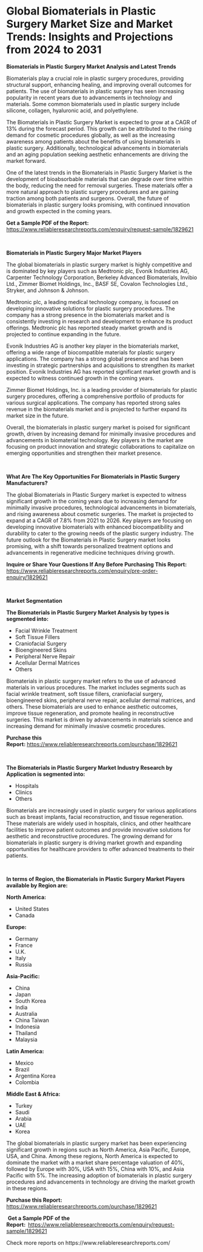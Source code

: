 <p><h1>Global Biomaterials in Plastic Surgery Market Size and Market Trends: Insights and Projections from 2024 to 2031</h1></p><p><strong>Biomaterials in Plastic Surgery Market Analysis and Latest Trends</strong></p>
<p><p>Biomaterials play a crucial role in plastic surgery procedures, providing structural support, enhancing healing, and improving overall outcomes for patients. The use of biomaterials in plastic surgery has seen increasing popularity in recent years due to advancements in technology and materials. Some common biomaterials used in plastic surgery include silicone, collagen, hyaluronic acid, and polyethylene.</p><p>The Biomaterials in Plastic Surgery Market is expected to grow at a CAGR of 13% during the forecast period. This growth can be attributed to the rising demand for cosmetic procedures globally, as well as the increasing awareness among patients about the benefits of using biomaterials in plastic surgery. Additionally, technological advancements in biomaterials and an aging population seeking aesthetic enhancements are driving the market forward.</p><p>One of the latest trends in the Biomaterials in Plastic Surgery Market is the development of bioabsorbable materials that can degrade over time within the body, reducing the need for removal surgeries. These materials offer a more natural approach to plastic surgery procedures and are gaining traction among both patients and surgeons. Overall, the future of biomaterials in plastic surgery looks promising, with continued innovation and growth expected in the coming years.</p></p>
<p><strong>Get a Sample PDF of the Report:&nbsp;</strong> <a href="https://www.reliableresearchreports.com/enquiry/request-sample/1829621">https://www.reliableresearchreports.com/enquiry/request-sample/1829621</a></p>
<p>&nbsp;</p>
<p><strong>Biomaterials in Plastic Surgery Major Market Players</strong></p>
<p><p>The global biomaterials in plastic surgery market is highly competitive and is dominated by key players such as Medtronic plc, Evonik Industries AG, Carpenter Technology Corporation, Berkeley Advanced Biomaterials, Invibio Ltd., Zimmer Biomet Holdings, Inc., BASF SE, Covalon Technologies Ltd., Stryker, and Johnson & Johnson.</p><p>Medtronic plc, a leading medical technology company, is focused on developing innovative solutions for plastic surgery procedures. The company has a strong presence in the biomaterials market and is consistently investing in research and development to enhance its product offerings. Medtronic plc has reported steady market growth and is projected to continue expanding in the future.</p><p>Evonik Industries AG is another key player in the biomaterials market, offering a wide range of biocompatible materials for plastic surgery applications. The company has a strong global presence and has been investing in strategic partnerships and acquisitions to strengthen its market position. Evonik Industries AG has reported significant market growth and is expected to witness continued growth in the coming years.</p><p>Zimmer Biomet Holdings, Inc. is a leading provider of biomaterials for plastic surgery procedures, offering a comprehensive portfolio of products for various surgical applications. The company has reported strong sales revenue in the biomaterials market and is projected to further expand its market size in the future.</p><p>Overall, the biomaterials in plastic surgery market is poised for significant growth, driven by increasing demand for minimally invasive procedures and advancements in biomaterial technology. Key players in the market are focusing on product innovation and strategic collaborations to capitalize on emerging opportunities and strengthen their market presence.</p></p>
<p>&nbsp;</p>
<p><strong>What Are The Key Opportunities For Biomaterials in Plastic Surgery Manufacturers?</strong></p>
<p><p>The global Biomaterials in Plastic Surgery market is expected to witness significant growth in the coming years due to increasing demand for minimally invasive procedures, technological advancements in biomaterials, and rising awareness about cosmetic surgeries. The market is projected to expand at a CAGR of 7.8% from 2021 to 2026. Key players are focusing on developing innovative biomaterials with enhanced biocompatibility and durability to cater to the growing needs of the plastic surgery industry. The future outlook for the Biomaterials in Plastic Surgery market looks promising, with a shift towards personalized treatment options and advancements in regenerative medicine techniques driving growth.</p></p>
<p><strong>Inquire or Share Your Questions If Any Before Purchasing This Report:</strong> <a href="https://www.reliableresearchreports.com/enquiry/pre-order-enquiry/1829621">https://www.reliableresearchreports.com/enquiry/pre-order-enquiry/1829621</a></p>
<p>&nbsp;</p>
<p><strong>Market Segmentation</strong></p>
<p><strong>The Biomaterials in Plastic Surgery Market Analysis by types is segmented into:</strong></p>
<p><ul><li>Facial Wrinkle Treatment</li><li>Soft Tissue Fillers</li><li>Craniofacial Surgery</li><li>Bioengineered Skins</li><li>Peripheral Nerve Repair</li><li>Acellular Dermal Matrices</li><li>Others</li></ul></p>
<p><p>Biomaterials in plastic surgery market refers to the use of advanced materials in various procedures. The market includes segments such as facial wrinkle treatment, soft tissue fillers, craniofacial surgery, bioengineered skins, peripheral nerve repair, acellular dermal matrices, and others. These biomaterials are used to enhance aesthetic outcomes, improve tissue regeneration, and promote healing in reconstructive surgeries. This market is driven by advancements in materials science and increasing demand for minimally invasive cosmetic procedures.</p></p>
<p><strong>Purchase this Report:&nbsp;</strong><a href="https://www.reliableresearchreports.com/purchase/1829621">https://www.reliableresearchreports.com/purchase/1829621</a></p>
<p>&nbsp;</p>
<p><strong>The Biomaterials in Plastic Surgery Market Industry Research by Application is segmented into:</strong></p>
<p><ul><li>Hospitals</li><li>Clinics</li><li>Others</li></ul></p>
<p><p>Biomaterials are increasingly used in plastic surgery for various applications such as breast implants, facial reconstruction, and tissue regeneration. These materials are widely used in hospitals, clinics, and other healthcare facilities to improve patient outcomes and provide innovative solutions for aesthetic and reconstructive procedures. The growing demand for biomaterials in plastic surgery is driving market growth and expanding opportunities for healthcare providers to offer advanced treatments to their patients.</p></p>
<p>&nbsp;</p>
<p><strong>In terms of Region, the Biomaterials in Plastic Surgery Market Players available by Region are:</strong></p>
<p>
    <p> <strong> North America: </strong>
        <ul>
            <li>United States</li>
            <li>Canada</li>
        </ul>
        </p> 
    <p> <strong> Europe: </strong>
        <ul>
            <li>Germany</li>
            <li>France</li>
            <li>U.K.</li>
            <li>Italy</li>
            <li>Russia</li>
        </ul>
        </p> 
    <p> <strong> Asia-Pacific: </strong>
        <ul>
            <li>China</li>
            <li>Japan</li>
            <li>South Korea</li>
            <li>India</li>
            <li>Australia</li>
            <li>China Taiwan</li>
            <li>Indonesia</li>
            <li>Thailand</li>
            <li>Malaysia</li>
        </ul>
        </p> 
    <p> <strong> Latin America: </strong>
        <ul>
            <li>Mexico</li>
            <li>Brazil</li>
            <li>Argentina Korea</li>
            <li>Colombia</li>
        </ul>
        </p> 
    <p> <strong> Middle East & Africa: </strong>
        <ul>
            <li>Turkey</li>
            <li>Saudi</li>
            <li>Arabia</li>
            <li>UAE</li>
            <li>Korea</li>
        </ul>
    </p>
    </p>
<p><p>The global biomaterials in plastic surgery market has been experiencing significant growth in regions such as North America, Asia Pacific, Europe, USA, and China. Among these regions, North America is expected to dominate the market with a market share percentage valuation of 40%, followed by Europe with 30%, USA with 15%, China with 10%, and Asia Pacific with 5%. The increasing adoption of biomaterials in plastic surgery procedures and advancements in technology are driving the market growth in these regions.</p></p>
<p><strong>Purchase this Report: </strong><a href="https://www.reliableresearchreports.com/purchase/1829621">https://www.reliableresearchreports.com/purchase/1829621</a></p>
<p>&nbsp;<strong>Get a Sample PDF of the Report:&nbsp;&nbsp;</strong><a href="https://www.reliableresearchreports.com/enquiry/request-sample/1829621">https://www.reliableresearchreports.com/enquiry/request-sample/1829621</a></p>
<p><strong></strong></p>
<p>Check more reports on https://www.reliableresearchreports.com/</p>
